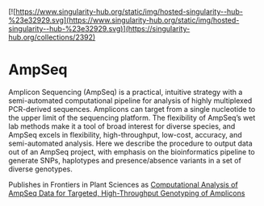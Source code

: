 [![https://www.singularity-hub.org/static/img/hosted-singularity--hub-%23e32929.svg](https://www.singularity-hub.org/static/img/hosted-singularity--hub-%23e32929.svg)](https://singularity-hub.org/collections/2392)

# AmpSeq
Amplicon Sequencing (AmpSeq) is a practical, intuitive strategy with a semi-automated computational pipeline for analysis of highly multiplexed PCR-derived sequences. Amplicons can target from a single nucleotide to the upper limit of the sequencing platform. The flexibility of AmpSeq’s wet lab methods make it a tool of broad interest for diverse species, and AmpSeq excels in flexibility, high-throughput, low-cost, accuracy, and semi-automated analysis. Here we describe the procedure to output data out of an AmpSeq project, with emphasis on the bioinformatics pipeline to generate SNPs, haplotypes and presence/absence variants in a set of diverse genotypes.

Publishes in Frontiers in Plant Sciences as [Computational Analysis of AmpSeq Data for Targeted, High-Throughput Genotyping of Amplicons](https://doi.org/10.3389/fpls.2019.00599)
